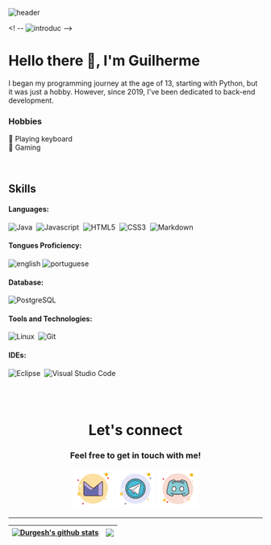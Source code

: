 ![header](https://capsule-render.vercel.app/api?type=waving&color=702acc&height=110&section=header")

<! -- ![introduc](https://github.com/FireguiQueen/FireguiQueen/assets/98475125/47909ce4-e2e3-4c75-b04c-b6215e74e7af) --> 


<!-- ABOUT ME -->
# Hello there 👋, I'm Guilherme
I began my programming journey at the age of 13, starting with Python, but it was just a hobby. 
However, since 2019, I've been dedicated to back-end development.

### Hobbies 
🎹 Playing keyboard </br> 
👾 Gaming 

</br>


## Skills  

#### Languages:

![Java](https://img.shields.io/badge/java-E44C30?style=for-the-badge&logo=openjdk&logoColor=white)&nbsp;
![Javascript](https://img.shields.io/badge/javascript-ebd834?style=for-the-badge&logo=javascript&logoColor=black)&nbsp;
![HTML5](https://img.shields.io/badge/html5-%23E34F26.svg?style=for-the-badge&logo=html5&logoColor=white)&nbsp;
![CSS3](https://img.shields.io/badge/css3-%231572B6.svg?style=for-the-badge&logo=css3&logoColor=white)&nbsp;
![Markdown](https://img.shields.io/badge/markdown-%23000000.svg?style=for-the-badge&logo=markdown&logoColor=white)&nbsp;

#### Tongues Proficiency:
![english](https://img.shields.io/badge/B2-english-2ea44f?style=for-the-badge)
![portuguese](https://img.shields.io/badge/native-portuguese-eeb22d?style=for-the-badge)

#### Database:

![PostgreSQL](https://img.shields.io/badge/PostgreSQL-316192?style=for-the-badge&logo=postgresql&logoColor=white)&nbsp;

#### Tools and Technologies:

![Linux](https://img.shields.io/badge/Linux-FCC624?style=for-the-badge&logo=linux&logoColor=black)&nbsp;
![Git](https://img.shields.io/badge/GIT-E44C30?style=for-the-badge&logo=git&logoColor=white)&nbsp;


#### IDEs:

![Eclipse](https://img.shields.io/badge/Eclipse-FE7A16.svg?style=for-the-badge&logo=Eclipse&logoColor=white)&nbsp;
![Visual Studio Code](https://img.shields.io/badge/Visual%20Studio%20Code-0078d7.svg?style=for-the-badge&logo=visual-studio-code&logoColor=white)&nbsp;

</br>
</br>

<div align="center">
  <h1> Let's connect </h1> 
  <h3>Feel free to get in touch with me!</h3> 
  <a href ="mailto: fireguiqueen@proton.me"> <img title="Prontmail" width="80" src="./icons/proton.svg"></a>
  <a href="https://t.me/fireguiqueen"> <img title="Telegram" width="80" src="./icons/telegram.svg"></a>
  <a href ="https://discord.com/users/402168526112292864"> <img title="Discord" width="80" src="./icons/discord.svg"></a>
</div>

_______________________

<a href="https://github.com/anuraghazra/github-readme-stats"><img align="center" src="https://github-readme-stats.vercel.app/api?username=fireguiqueen&show_icons=true&include_all_commits=true&theme=buefy&hide_border=true" alt="Durgesh's github stats" /></a> | <a href="https://github.com/anuraghazra/github-readme-stats"><img align="center" src="https://github-readme-stats.vercel.app/api/top-langs/?username=fireguiqueen&layout=compact&theme=buefy&hide_border=true" /></a> 
| ------------- | ------------- |




<!-- 
  ![FireguiQueen - cyberpunk](https://github.com/FireguiQueen/FireguiQueen/assets/98475125/042d2b52-9637-4de7-8b98-389504712322)
 ![Dark Souls - Welcome](https://user-images.githubusercontent.com/98475125/207168782-1983bc07-614d-40ca-96ba-5693e7357d5b.gif) 
 ![final real final](https://github.com/FireguiQueen/FireguiQueen/assets/98475125/054612d6-6257-438b-b332-9dfdad89eb89) 


-- COURSES
## 👨‍🎓 Core Education
- Havard - _Computer Science 50 (CS50)_ 
- UFFS - _Digital Circuits_
- Computer Science Mathematical Fundamentals


<details>
  <summary>Other Educational Pursuits </summary>
  <ul>
    <li>Math Mastery: Fundamentals to Advanced</li>
    <li>JavaScript & TypeScript course</li>
    <li>Rocketseat discover: fundamentar</li>
    <li>Rocketseat discover: conectar</li>
  </ul>
</details>




<div align="center">
  <a href="https://github.com/FireguiQueen"> 
  <img height="140em" src="https://github-readme-stats.vercel.app/api?username=fireguiqueen&show_icons=true&theme=dracula&include_all_commits=true&count_private=true"/> 
  <img align="right" height="147em" src="https://github-readme-stats.vercel.app/api/top-langs/?username=fireguiqueen&layout=compact&langs_count=7&theme=dracula"/>
  </a>
</div>

// OLD VERSION
## :space_invader: Knowledge in
![JavaScript](https://img.shields.io/badge/-JavaScript-05122A?style=flat&logo=javascript)&nbsp;
![Node.JS](https://img.shields.io/badge/-Node.JS-05122A?style=flat&logo=node.JS)&nbsp;
![C](https://img.shields.io/badge/-C-05122A?style=flat&logo=C)
-->  







